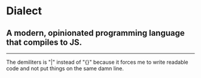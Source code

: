 # Dialect
## A modern, opinionated programming language that compiles to JS.
---


The demiliters is "|" instead of "{}" because it forces me to write readable code and not put things on the same damn line.
